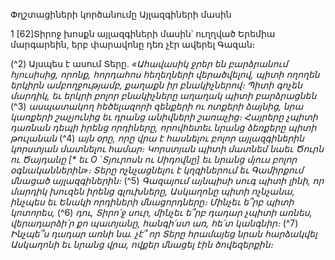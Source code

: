 
Փղշտացիների կործանումը
Այլազգիների մասին

1 [62]Տիրոջ խոսքն այլազգիների մասին՝ ուղղված Երեմիա մարգարեին, երբ փարավոնը դեռ չէր ավերել Գազան։

(^2) Այսպես է ասում Տերը.
_«Ահավասիկ ջրեր են բարձրանում հյուսիսից,
որոնք, հորդահոս հեղեղների վերածվելով,
պիտի ողողեն երկիրն ամբողջությամբ,
քաղաքն իր բնակիչներով։
Պիտի գոչեն մարդիկ,
եւ երկրի բոլոր բնակիչները աղաղակ պիտի բարձրացնեն_
(^3) _ասպատակող հեծելազորի զենքերի ու ոտքերի ձայնից,
նրա կառքերի շաչյունից
եւ դրանց անիվների շառաչից։ Հայրերը չպիտի դառնան դեպի իրենց որդիները,
որովհետեւ նրանց ձեռքերը պիտի թուլանան_
(^4) _այն օրը, որը վրա է հասնելու
բոլոր այլազգիներին կորստյան մատնելու համար։
Կորստյան պիտի մատնեմ նաեւ Ծուրն ու Ծայդանը [* եւ Ο ́ Տյուրոսն ու Սիդովնը]
եւ նրանց մյուս բոլոր օգնականներին»։
Տերը ոչնչացնելու է կղզիներում եւ Գամիրքում մնացած այլազգիներին։_
(^5) _Գազայում այնպիսի սուգ պիտի լինի,
որ մարդիկ խուզեն իրենց գլուխները,
Ասկաղոնը պիտի ոչնչանա,
ինչպես եւ Ենակի որդիների մնացորդները։ Մինչեւ ե՞րբ պիտի կոտորես,_
(^6) _դու, Տիրո՛ջ սուր,
մինչեւ ե՞րբ դադար չպիտի առնես,
վերադարձի՛ր քո պատյանը,
հանգի՛ստ առ, հե՛տ կանգնիր։_
(^7) _Ինչպե՞ս դադար առնի նա.
չէ՞ որ Տերը հրամայեց նրան հարձակվել Ասկաղոնի եւ նրանց վրա,
ովքեր մնացել էին ծովեզերքին։_
